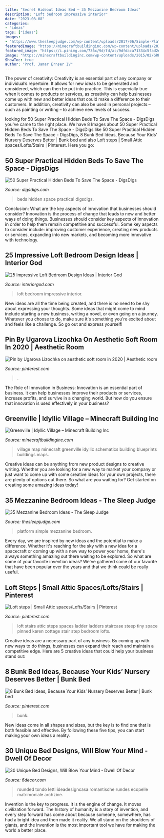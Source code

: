 ```yaml
---
title: "Secret Hideout Ideas Bed ~ 35 Mezzanine Bedroom Ideas"
description: "Loft bedroom impressive interior"
date: "2023-08-08"
categories:
- "ideas"
tags: ["ideas"]
images:
- "https://www.thesleepjudge.com/wp-content/uploads/2017/06/Simple-Platform.jpg"
featuredImage: "https://minecraftbuildinginc.com/wp-content/uploads/2015/02/GREENVILLE-idyllic-village-for-download-Map-Schematics-minecraft-building-ideas-blueprints-3.jpg"
featured_image: "https://i.pinimg.com/736x/9d/fd/ac/9dfdaca71334c5fad2e279aabf9be194.jpg"
image: "https://minecraftbuildinginc.com/wp-content/uploads/2015/02/GREENVILLE-idyllic-village-for-download-Map-Schematics-minecraft-building-ideas-blueprints-3.jpg"
ShowToc: true
author: "Prof. Jamar Ernser IV"
---
```



The power of creativity:
Creativity is an essential part of any company or individual’s repertoire. It allows for new ideas to be generated and considered, which can then be put into practice. This is especially true when it comes to products or services, as creativity can help businesses come up with new and better ideas that could make a difference to their customers. In addition, creativity can also be used in personal projects – such as painting or writing – to achieve new levels of success.

	

		
looking for 50 Super Practical Hidden Beds To Save The Space - DigsDigs you've came to the right place. We have 8 Images about 50 Super Practical Hidden Beds To Save The Space - DigsDigs like 50 Super Practical Hidden Beds To Save The Space - DigsDigs, 8 Bunk Bed Ideas, Because Your Kids’ Nursery Deserves Better | Bunk bed and also Loft steps | Small Attic spaces/Lofts/Stairs | Pinterest. Here you go:
		
    
## 50 Super Practical Hidden Beds To Save The Space - DigsDigs

<img loading=lazy src="https://www.digsdigs.com/photos/awesome-hidden-beds-to-save-the-space-19.jpg" onerror="this.onerror=null;this.src='https://tse1.mm.bing.net/th?id=OIP.eJZAHRfVLBSAZZtUAcRNswAAAA&amp;pid=15.1';" alt="50 Super Practical Hidden Beds To Save The Space - DigsDigs">

_Source: digsdigs.com_

>beds hidden space practical digsdigs. 

	

Conclusion: What are the key aspects of innovation that businesses should consider?
Innovation is the process of change that leads to new and better ways of doing things. Businesses should consider key aspects of innovation in order to help them remain competitive and successful. Some key aspects to consider include: improving customer experience, creating new products or services, expanding into new markets, and becoming more innovative with technology.

    
## 25 Impressive Loft Bedroom Design Ideas | Interior God

<img loading=lazy src="http://interiorgod.com/wp-content/uploads/2016/11/bedroom-loft-ideas.jpg" onerror="this.onerror=null;this.src='https://tse1.mm.bing.net/th?id=OIP.bx01MOh-qv2iOBmZrt5HrQHaLH&amp;pid=15.1';" alt="25 Impressive Loft Bedroom Design Ideas | Interior God">

_Source: interiorgod.com_

>loft bedroom impressive interior. 

	

New ideas are all the time being created, and there is no need to be shy about expressing your thoughts. Some ideas that might come to mind include starting a new business, writing a novel, or even going on a journey. Whatever you choose to do, make sure it's something you're excited about and feels like a challenge. So go out and express yourself!

    
## Pin By Ugarova Lizochka On Aesthetic Soft Room In 2020 | Aesthetic Room

<img loading=lazy src="https://i.pinimg.com/736x/9d/fd/ac/9dfdaca71334c5fad2e279aabf9be194.jpg" onerror="this.onerror=null;this.src='https://tse1.mm.bing.net/th?id=OIP.-sL9SAT2LggRIYZnzCTN8wHaHa&amp;pid=15.1';" alt="Pin by Ugarova Lizochka on aesthetic soft room in 2020 | Aesthetic room">

_Source: pinterest.com_

>. 

	

The Role of Innovation in Business:
Innovation is an essential part of business. It can help businesses improve their products or services, increase profits, and survive in a changing world. But how do you ensure that innovation is used effectively in your business?

    
## Greenville | Idyllic Village – Minecraft Building Inc

<img loading=lazy src="https://minecraftbuildinginc.com/wp-content/uploads/2015/02/GREENVILLE-idyllic-village-for-download-Map-Schematics-minecraft-building-ideas-blueprints-3.jpg" onerror="this.onerror=null;this.src='https://tse3.mm.bing.net/th?id=OIP.LoSVgD_LNf9y6S1Kix_hiAHaEW&amp;pid=15.1';" alt="Greenville | Idyllic Village – Minecraft Building Inc">

_Source: minecraftbuildinginc.com_

>village map minecraft greenville idyllic schematics building blueprints buildings maps. 

	

Creative ideas can be anything from new product designs to creative writing. Whether you are looking for a new way to market your company or just want to come up with some creative ideas for your own projects, there are plenty of options out there. So what are you waiting for? Get started on creating some amazing ideas today!

    
## 35 Mezzanine Bedroom Ideas - The Sleep Judge

<img loading=lazy src="https://www.thesleepjudge.com/wp-content/uploads/2017/06/Simple-Platform.jpg" onerror="this.onerror=null;this.src='https://tse1.mm.bing.net/th?id=OIP.DM4QxTMZKKtfb3T4jnZk1QHaJi&amp;pid=15.1';" alt="35 Mezzanine Bedroom Ideas - The Sleep Judge">

_Source: thesleepjudge.com_

>platform simple mezzanine bedroom. 

	

Every day, we are inspired by new ideas and the potential to make a difference. Whether it's reaching for the sky with a new idea for a spacecraft or coming up with a new way to power your home, there's always something amazing out there waiting to be explored. So what are some of your favorite invention ideas? We've gathered some of our favorite that have been popular over the years and that we think could be really useful.

    
## Loft Steps | Small Attic Spaces/Lofts/Stairs | Pinterest

<img loading=lazy src="http://media-cache-ec0.pinimg.com/736x/30/73/c1/3073c140aaa115e8c714598649f8d9b1.jpg" onerror="this.onerror=null;this.src='https://tse1.mm.bing.net/th?id=OIP.ksfRdY_BVtcrPQf-oo6PigHaJ4&amp;pid=15.1';" alt="Loft steps | Small Attic spaces/Lofts/Stairs | Pinterest">

_Source: pinterest.com_

>loft stairs attic steps spaces ladder ladders staircase steep tiny space pinned karen cottage stair step bedroom lofts. 

	

Creative ideas are a necessary part of any business. By coming up with new ways to do things, businesses can expand their reach and maintain a competitive edge. Here are 5 creative ideas that could help your business stand out: 

    
## 8 Bunk Bed Ideas, Because Your Kids’ Nursery Deserves Better | Bunk Bed

<img loading=lazy src="https://i.pinimg.com/736x/0f/82/86/0f828660baaf17993a55b2464e21c9c8.jpg" onerror="this.onerror=null;this.src='https://tse1.mm.bing.net/th?id=OIP.Ik1sEpdzOrpx3P2E1h-DuQHaJ3&amp;pid=15.1';" alt="8 Bunk Bed Ideas, Because Your Kids’ Nursery Deserves Better | Bunk bed">

_Source: pinterest.com_

>bunk. 

	

New ideas come in all shapes and sizes, but the key is to find one that is both feasible and effective. By following these five tips, you can start making your own ideas a reality.

    
## 30 Unique Bed Designs, Will Blow Your Mind - Dwell Of Decor

<img loading=lazy src="https://2.bp.blogspot.com/-x3fkcaXwTyg/V98NSvJKJ4I/AAAAAAAAs4o/GpUcOUl4UZEmLg71z0TTROWyerIbSFeMgCLcB/s1600/AD-Magnificent-Unique-Rounded-Bed-Bedrooms-24.jpg" onerror="this.onerror=null;this.src='https://tse3.mm.bing.net/th?id=OIP.NtApb0Ixeko71fs6OxbPugHaGH&amp;pid=15.1';" alt="30 Unique Bed Designs, Will Blow Your Mind - Dwell Of Decor">

_Source: 6decor.com_

>rounded tondo letti ideadesigncasa romantische rundes ecopelle matrimoniale archzine. 

	

Invention is the key to progress. It is the engine of change. It moves civilization forward. The history of humanity is a story of invention, and every step forward has come about because someone, somewhere, has had a bright idea and then made it reality. We all stand on the shoulders of giants, and the invention is the most important tool we have for making the world a better place.

